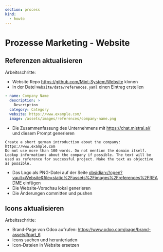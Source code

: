 ```yaml
---
section: process
kind:
  - howto
---
```


# Prozesse Marketing - Website

## Referenzen aktualisieren

Arbeitsschritte:

- Website Repo <https://github.com/Mint-System/Website> klonen
- In der Datei `Website/data/references.yaml` einen Eintrag erstellen

```yaml
- name: Company Name
  description: >
    Description
  category: Category
  website: https://www.example.com/
  image: /assets/images/references/company-name.png
```

- Die Zusammenfassung des Unternehmens mit <https://chat.mistral.ai/> und diesem Prompt generieren

```
Create a short german introduction about the company: https://www.example.com
Do not use more than 100 words. Do not mention the domain itself. Lookup informations about the company if possible. The text will be used as reference for successful project. Make the text as objective as possible.
```

- Das Logo als PNG-Datei auf der Seite <obsidian://open?vault=Website&file=static%2Fassets%2Fimages%2Freferences%2FREADME> einfügen
- Die Website-Vorschau lokal generieren
- Die Änderungen committen und pushen

## Icons aktualisieren

Arbeitsschritte:

- Brand-Page von Odoo aufrufen: <https://www.odoo.com/page/brand-assets#part_6>
- Icons suchen und herunterladen
- Icon-Dateien in Website ersetzen
